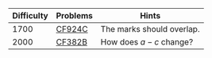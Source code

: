 | Difficulty | Problems | Hints |
| -------- | -------- | -------- |
| 1700 | [CF924C](https://codeforces.com/problemset/problem/924/C) | The marks should overlap. |
| 2000 | [CF382B](https://codeforces.com/problemset/problem/382/B) | How does $a-c$ change? |